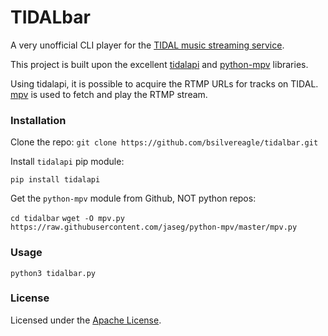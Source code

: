 # TIDALbar

A very unofficial CLI player for the [TIDAL music streaming service](http://tidal.com). 

This project is built upon the excellent [tidalapi](https://github.com/tamland/python-tidal) and [python-mpv](https://github.com/jaseg/python-mpv) libraries. 

Using tidalapi, it is possible to acquire the RTMP URLs for tracks on TIDAL. [mpv](https://mpv.io) is used to fetch and play the RTMP stream. 

### Installation

Clone the repo:
`git clone https://github.com/bsilvereagle/tidalbar.git`

Install `tidalapi` pip module:

`pip install tidalapi`

Get the `python-mpv` module from Github, NOT python repos:

`cd tidalbar`
`wget -O mpv.py https://raw.githubusercontent.com/jaseg/python-mpv/master/mpv.py`


### Usage

`python3 tidalbar.py`

### License

Licensed under the [Apache License](https://www.apache.org/licenses/LICENSE-2.0.html).

